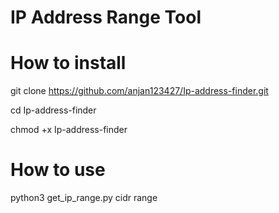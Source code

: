 # IP Address Range Tool

# How to install

git clone https://github.com/anjan123427/Ip-address-finder.git

cd Ip-address-finder

chmod +x Ip-address-finder

# How to use 

python3 get_ip_range.py cidr range

